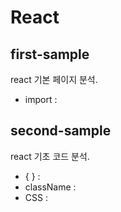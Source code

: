 # React

## first-sample

react 기본 페이지 분석.

* import : 

## second-sample

react 기초 코드 분석.

* { } : 
* className : 
* CSS : 
